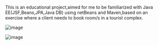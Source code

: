 This is an educational project,aimed for me to be familiarized with Java EE(JSF,Beans,JPA,Java DB) using netBeans and Maven,based on an exercise where a client needs to book room/s in a tourist complex. 

![image](https://github.com/user-attachments/assets/33be0171-51b1-4a2a-a2fe-98f8915bcfdb)

![image](https://github.com/user-attachments/assets/c9a8a87b-c3d7-441b-be14-1633acd080e2)

